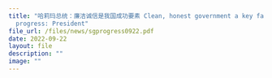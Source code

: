 ```yaml
---
title: "哈莉玛总统：廉洁诚信是我国成功要素 Clean, honest government a key factor in Singapores
  progress: President"
file_url: /files/news/sgprogress0922.pdf
date: 2022-09-22
layout: file
description: ""
image: ""
---
```

